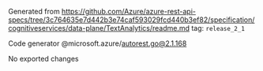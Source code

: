 Generated from https://github.com/Azure/azure-rest-api-specs/tree/3c764635e7d442b3e74caf593029fcd440b3ef82/specification/cognitiveservices/data-plane/TextAnalytics/readme.md tag: `release_2_1`

Code generator @microsoft.azure/autorest.go@2.1.168

No exported changes